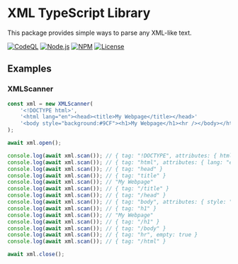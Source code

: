 XML TypeScript Library
======================

This package provides simple ways to parse any XML-like text.



[![CodeQL](https://github.com/typescriptlibs/tsl-core-xml/workflows/CodeQL/badge.svg)](https://github.com/typescriptlibs/tsl-core-xml/actions/workflows/codeql.yml)
[![Node.js](https://github.com/typescriptlibs/tsl-core-xml/workflows/Node.js/badge.svg)](https://github.com/typescriptlibs/tsl-core-xml/actions/workflows/node.js.yml)
[![NPM](https://img.shields.io/npm/v/tsl-core-xml.svg)](https://www.npmjs.com/package/tsl-core-xml)
[![License](https://img.shields.io/npm/l/tsl-core-xml.svg)](https://github.com/typescriptlibs/tsl-core-xml/blob/main/LICENSE.md)



Examples
--------


### XMLScanner

``` TypeScript
const xml = new XMLScanner(
    '<!DOCTYPE html>',
    '<html lang="en"><head><title>My Webpage</title></head>'
    '<body style="background:#9CF"><h1>My Webpage</h1><hr /></body></html>';
);

await xml.open();

console.log(await xml.scan()); // { tag: "!DOCTYPE", attributes: { html: "" } }
console.log(await xml.scan()); // { tag: "html", attributes: { lang: "en" } }
console.log(await xml.scan()); // { tag: "head" }
console.log(await xml.scan()); // { tag: "title" }
console.log(await xml.scan()); // "My Webpage"
console.log(await xml.scan()); // { tag: "/title" }
console.log(await xml.scan()); // { tag: "/head" }
console.log(await xml.scan()); // { tag: "body", attributes: { style: "background:#9CF" } }
console.log(await xml.scan()); // { tag: "h1" }
console.log(await xml.scan()); // "My Webpage"
console.log(await xml.scan()); // { tag: "/h1" }
console.log(await xml.scan()); // { tag: "/body" }
console.log(await xml.scan()); // { tag: "hr", empty: true }
console.log(await xml.scan()); // { tag: "/html" }

await xml.close();
```
